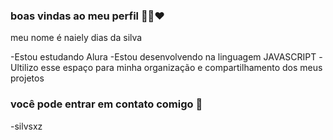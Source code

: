 ### boas vindas ao meu perfil 👦👧❤️


meu nome é naiely dias da silva

-Estou estudando Alura
-Estou desenvolvendo na linguagem JAVASCRIPT
-Ultilizo esse espaço para minha organização e compartilhamento dos meus projetos 

### você pode entrar em contato comigo 📧
-silvsxz
